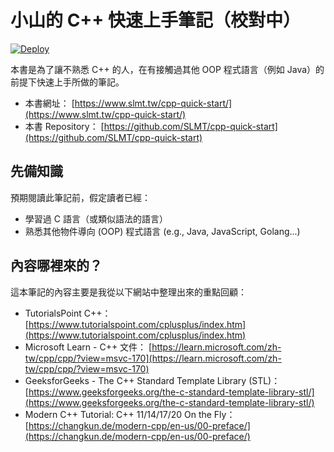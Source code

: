 # 小山的 C++ 快速上手筆記（校對中）

[![Deploy](https://github.com/SLMT/cpp-quick-start/actions/workflows/deploy.yml/badge.svg)](https://github.com/SLMT/cpp-quick-start/actions/workflows/deploy.yml)

本書是為了讓不熟悉 C++ 的人，在有接觸過其他 OOP 程式語言（例如 Java）的前提下快速上手所做的筆記。

- 本書網址： [https://www.slmt.tw/cpp-quick-start/](https://www.slmt.tw/cpp-quick-start/)
- 本書 Repository： [https://github.com/SLMT/cpp-quick-start](https://github.com/SLMT/cpp-quick-start)

## 先備知識

預期閱讀此筆記前，假定讀者已經：

- 學習過 C 語言（或類似語法的語言）
- 熟悉其他物件導向 (OOP) 程式語言 (e.g., Java, JavaScript, Golang...)

## 內容哪裡來的？

這本筆記的內容主要是我從以下網站中整理出來的重點回顧：

- TutorialsPoint C++： [https://www.tutorialspoint.com/cplusplus/index.htm](https://www.tutorialspoint.com/cplusplus/index.htm)
- Microsoft Learn - C++ 文件： [https://learn.microsoft.com/zh-tw/cpp/cpp/?view=msvc-170](https://learn.microsoft.com/zh-tw/cpp/cpp/?view=msvc-170)
- GeeksforGeeks - The C++ Standard Template Library (STL)： [https://www.geeksforgeeks.org/the-c-standard-template-library-stl/](https://www.geeksforgeeks.org/the-c-standard-template-library-stl/)
- Modern C++ Tutorial: C++ 11/14/17/20 On the Fly： [https://changkun.de/modern-cpp/en-us/00-preface/](https://changkun.de/modern-cpp/en-us/00-preface/)
